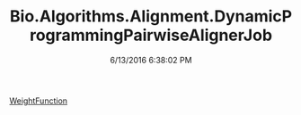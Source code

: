 ﻿---
title: Bio.Algorithms.Alignment.DynamicProgrammingPairwiseAlignerJob
date: 6/13/2016 6:38:02 PM
---

[WeightFunction](T-Bio.Algorithms.Alignment.DynamicProgrammingPairwiseAlignerJob.WeightFunction.html)
